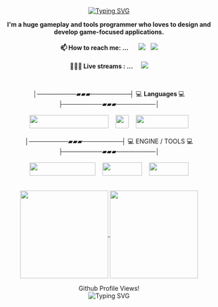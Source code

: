 <!--**K32n31-P4n1c/K32n31-P4n1c** is a ✨ _special_ ✨ repository because its `README.md` (this file) appears on your GitHub profile.-->
<p align="center"> 
  <a href="https://git.io/typing-svg">
    <img src="https://readme-typing-svg.demolab.com?font=Fira+Code&weight=700&size=27&duration=3500&pause=700&color=37B842&center=true&vCenter=true&random=false&width=435&lines=Hello!+I+am+Andrej+Burovski;Game+developer+and+Designer" alt="Typing SVG" />
  </a>
</p>

<p align="center">
  <strong>I'm a huge gameplay and tools programmer who loves to design and develop game-focused applications. </strong><br><br>
<strong>📫 How to reach me: ...    </strong>&nbsp;&nbsp;&nbsp;&nbsp;
  <a href="https://discordapp.com/users/138310775390339072" target="_blank"><img src="https://img.shields.io/badge/Discord-%235865F2.svg?style=for-the-badge&logo=discord&logoColor=white"></a>&nbsp;&nbsp;
  <a href="https://www.linkedin.com/in/andrej-burovski/" target="_blank"><img src="https://img.shields.io/badge/linkedin-%230077B5.svg?style=for-the-badge&logo=linkedin&logoColor=white" ></a><br><br>
<strong>👩🏾‍💻 Live streams : ...    </strong>&nbsp;&nbsp;&nbsp;&nbsp;<a href="https://www.twitch.tv/galactic_omnivore"><img src="https://img.shields.io/badge/Twitch-%239146FF.svg?style=for-the-badge&logo=Twitch&logoColor=white"></a>
</p><br>

<p align="center">
│─────────▰▰▰─────────┤ 💻 <strong> Languages </strong>💻 ├─────────▰▰▰─────────│<br><br>
<img src="https://skillicons.dev/icons?i=c,cpp,cs,py,bots&theme=dark" width="180" height="30" > &nbsp;&nbsp; <img src="https://skillicons.dev/icons?i=mysql&theme=dark" width="30" height="30"> &nbsp;&nbsp; <img src="https://skillicons.dev/icons?i=html,css,md&theme=dark" width="120" height="30"><br><br>
│─────────▰▰▰─────────┤ 💻 ENGINE / TOOLS 💻 ├─────────▰▰▰─────────│<br><br>
<img src="https://skillicons.dev/icons?i=unreal,unity,gamemakerstudio,blender&theme=dark" width="150" height="30"> &nbsp;&nbsp; <img src="https://skillicons.dev/icons?i=vscode,visualstudio&theme=dark" width="90" height="30"> &nbsp;&nbsp; <img src="https://skillicons.dev/icons?i=git,github&theme=dark"width="90" height="30"><br><br>
</p>

<p align="center">
<a href="https://github.com/anuraghazra/github-readme-stats">
  <img height=200 align="center" src="https://github-readme-stats.vercel.app/api?username=K32n31-P4n1c&show_icons=true&include_all_commits=true&theme=blue-green&hide_border=true" />
</a>
<a href="https://github.com/anuraghazra/github-readme-stats">
  <img height=200 align="center" src="https://github-readme-stats.vercel.app/api/top-langs/?username=K32n31-P4n1c&layout=compact&include_all_commits=true&theme=blue-green&hide_border=true&langs_count=8" />
</a>
</p>

<p align="center"> Github Profile Views! <br>
    <img src="https://profile-counter.glitch.me/{K32n31-P4n1c}/count.svg" alt="Typing SVG" />
</p>
